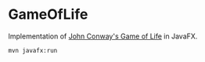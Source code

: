 # GameOfLife

Implementation of [John Conway's Game of Life](https://en.wikipedia.org/wiki/Conway's_Game_of_Life) in JavaFX.

```bash
mvn javafx:run 
```


